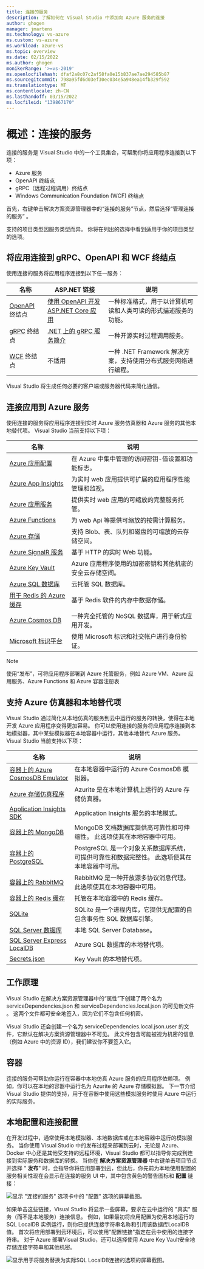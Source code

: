 ```yaml
---
title: 连接的服务
description: 了解如何在 Visual Studio 中添加向 Azure 服务的连接
author: ghogen
manager: jmartens
ms.technology: vs-azure
ms.custom: vs-azure
ms.workload: azure-vs
ms.topic: overview
ms.date: 02/15/2022
ms.author: ghogen
monikerRange: '>=vs-2019'
ms.openlocfilehash: dfaf2a8c07c2af58fa0e15b837ae7ae294585b87
ms.sourcegitcommit: 798a95fd6d03ef30ec034e5a948ea14fb329f592
ms.translationtype: MT
ms.contentlocale: zh-CN
ms.lasthandoff: 03/15/2022
ms.locfileid: "139867170"
---
```

# <a name="overview-connected-services"></a>概述：连接的服务

连接的服务是 Visual Studio 中的一个工具集合，可帮助你将应用程序连接到以下项：

* Azure 服务
* OpenAPI 终结点
* gRPC（远程过程调用）终结点
* Windows Communication Foundation (WCF) 终结点

首先，右键单击解决方案资源管理器中的“连接的服务”节点，然后选择“管理连接的服务” 。

支持的项目类型因服务类型而异。 你将在列出的选择中看到适用于你的项目类型的选项。

## <a name="connect-your-app-to-grpc-openapi-and-wcf-endpoints"></a>将应用连接到 gRPC、OpenAPI 和 WCF 终结点

使用连接的服务将应用程序连接到以下任一服务：

| 名称 | ASP.NET 链接 | 说明 |
|-|-|-|
| [OpenAPI](https://github.com/OAI/OpenAPI-Specification) 终结点 | [使用 OpenAPI 开发 ASP.NET Core 应用](/aspnet/core/web-api/Microsoft.dotnet-openapi) | 一种标准格式，用于以计算机可读和人类可读的形式描述服务的功能。 |
| [gRPC](https://grpc.io/docs/) 终结点 | [.NET 上的 gRPC 服务简介](/aspnet/core/grpc/) | 一种开源实时过程调用服务。 |
| [WCF](/dotnet/framework/wcf/) 终结点 | 不适用 | 一种 .NET Framework 解决方案，支持使用分布式服务网络进行编程。 |

Visual Studio 将生成任何必要的客户端或服务器代码来简化通信。

## <a name="connect-your-app-to-azure-services"></a>连接应用到 Azure 服务

使用连接的服务将应用程序连接到实时 Azure 服务仿真器和 Azure 服务的其他本地替代项。 Visual Studio 当前支持以下项：

| 名称 | 说明 |
| - | - |
| [Azure 应用配置](/azure/azure-app-configuration/overview) | 在 Azure 中集中管理的访问密钥-值设置和功能标志。 |
| [Azure App Insights](/azure/azure-monitor/app/app-insights-overview) | 为实时 web 应用提供可扩展的应用程序性能管理和监视。 |
| [Azure 应用服务](/azure/app-service/overview) | 提供实时 web 应用的可缩放的完整服务托管。 |
| [Azure Functions](/azure/azure-functions/functions-overview) | 为 web Api 等提供可缩放的按需计算服务。 |
| [Azure 存储](/azure/storage) | 支持 Blob、表、队列和磁盘的可缩放的云存储空间。 |
| [Azure SignalR 服务](/azure/azure-signalr/signalr-overview) | 基于 HTTP 的实时 Web 功能。 |
| [Azure Key Vault](/azure/key-vault/general/overview) | Azure 应用程序使用的加密密钥和其他机密的安全云存储空间。 |
| [Azure SQL 数据库](/azure/azure-sql) | 云托管 SQL 数据库。 |
| [用于 Redis 的 Azure 缓存](/azure/azure-cache-for-redis/cache-overview)| 基于 Redis 软件的内存中数据存储。 |
| [Azure Cosmos DB](/azure/cosmos-db/introduction) | 一种完全托管的 NoSQL 数据库，用于新式应用开发。| 
| [Microsoft 标识平台](/azure/active-directory/develop/v2-overview) | 使用 Microsoft 标识和社交帐户进行身份验证。 |

> [!NOTE]
> 使用“发布”，可将应用程序部署到 Azure 托管服务，例如 Azure VM、Azure 应用服务、Azure Functions 和 Azure 容器注册表

## <a name="support-for-azure-emulators-and-local-alternatives"></a>支持 Azure 仿真器和本地替代项

Visual Studio 通过简化从本地仿真的服务到云中运行的服务的转换，使得在本地开发 Azure 应用程序变得更加容易。 你可以使用连接的服务将应用程序连接到本地模拟器，其中某些模拟器在本地容器中运行，其他本地替代 Azure 服务。 Visual Studio 当前支持以下项：

| 名称 | 说明 |
| - | - |
| [容器上的 Azure CosmosDB Emulator](/azure/cosmos-db/introduction) | 在本地容器中运行的 Azure CosmosDB 模拟器。 |
| [Azure 存储仿真程序](/azure/storage/common/storage-use-azurite?toc=%2Fazure%2Fstorage%2Fblobs%2Ftoc.json&tabs=visual-studio) | Azurite 是在本地计算机上运行的 Azure 存储仿真器。 |
| [Application Insights SDK](/azure/azure-monitor/app/app-insights-overview) | Application Insights 服务的本地模式。  |
| [容器上的 MongoDB](/azure/cosmos-db/introduction) | MongoDB 文档数据库提供高可靠性和可伸缩性。 此选项使其在本地容器中可用。 |
| [容器上的 PostgreSQL](/azure/postgresql/overview) | PostgreSQL 是一个对象关系数据库系统，可提供可靠性和数据完整性。 此选项使其在本地容器中可用。 |
| [容器上的 RabbitMQ](/azure/azure-functions/functions-bindings-rabbitmq) | RabbitMQ 是一种开放源多协议消息代理。 此选项使其在本地容器中可用。 |
| [容器上的 Redis 缓存](/azure/azure-cache-for-redis/cache-overview) | 托管在本地容器中的 Redis 缓存。 |
| [SQLite](/ef/core/providers/sqlite/?tabs=dotnet-core-cli) | SQLite 是一个进程内库，它提供无配置的自包含事务性 SQL 数据库引擎。 |
| [SQL Server 数据库](/sql/sql-server/) | 本地 SQL Server Database。 |
| [SQL Server Express LocalDB](/sql/database-engine/configure-windows/sql-server-express-localdb) | Azure SQL 数据库的本地替代项。 |
| [Secrets.json](/aspnet/core/security/app-secrets?tabs=windows) | Key Vault 的本地替代项。 |

## <a name="how-it-works"></a>工作原理

Visual Studio 在解决方案资源管理器中的“属性”下创建了两个名为 serviceDependencies.json 和 serviceDependencies.local.json 的可见新文件 。 这两个文件都可安全地签入，因为它们不包含任何机密。

Visual Studio 还会创建一个名为 serviceDependencies.local.json.user 的文件，它默认在解决方案资源管理器中不可见。 此文件包含可能被视为机密的信息（例如 Azure 中的资源 ID），我们建议你不要签入它。

## <a name="containers"></a>容器

连接的服务可帮助你运行在容器中本地仿真 Azure 服务的应用程序依赖项。 例如，你可以在本地的容器中运行名为 Azurite 的 Azure 存储模拟器。 下一节介绍 Visual Studio 提供的支持，用于在容器中使用这些模拟服务时使用 Azure 中运行的实际服务。

## <a name="local-and-connected-configurations"></a>本地配置和连接配置

在开发过程中，通常使用本地模拟器、本地数据库或在本地容器中运行的模拟服务。 当你使用 Visual Studio 中的发布过程来部署到云时，无论是 Azure、Docker 中心还是其他受支持的远程环境，Visual Studio 都可以指导你完成到连接到实际服务和数据库的转换。 当你在 **解决方案资源管理器** 中右键单击项目节点并选择 " **发布**" 时，会指导你将应用部署到云，但此后，你先前为本地使用配置的服务相关性现在会显示在连接的服务 UI 中，其中包含黄色的警告图标和 **配置** 链接：

![显示 "连接的服务" 选项卡中的 "配置" 选项的屏幕截图。](media/vs-2022/configure-service-dependencies.png)

如果单击这些链接，Visual Studio 将显示一些屏幕，要求在云中运行的 "真实" 服务（而不是本地服务）连接信息。 例如，如果最初将应用配置为使用本地运行的 SQL LocalDB 实例运行，则你已提供连接字符串名称和引用该数据库LocalDB值。 首次将应用部署到云环境后，可以使用"配置链接"指定在云中使用的连接字符串。 对于 Azure 部署Visual Studio，还可以选择使用 Azure Key Vault安全地存储连接字符串和其他机密。[](/azure/key-vault/general/overview)

![显示用于将服务替换为实际SQL LocalDB连接的选项的屏幕截图。](media/vs-2022/configure-dependency.png)